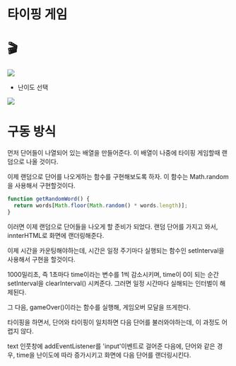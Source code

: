 # 타이핑 게임

# 🎬

![](https://images.velog.io/images/hjh040302/post/5e0ea257-d974-42fd-bbd5-534739873e9e/2021-06-11%2017.15.02.gif)

- 난이도 선택

![](https://images.velog.io/images/hjh040302/post/66d3f13e-81e0-498f-b11e-f1533145b0cb/2021-06-11%2017.16.33.gif)

# 구동 방식

먼저 단어들이 나열되어 있는 배열을 만들어준다.
이 배열이 나중에 타이핑 게임할때 랜덤으로 나올 것이다.

이제 랜덤으로 단어를 나오게하는 함수를 구현해보도록 하자. 이 함수는 Math.random 을 사용해서 구현할것이다.

```js
function getRandomWord() {
  return words[Math.floor(Math.random() * words.length)];
}
```

이러면 이제 랜덤으로 단어들을 나오게 할 준비가 되었다.
랜덤 단어를 가지고 와서, innterHTML로 화면에 랜더링해준다.

이제 시간을 카운팅해야하는데, 시간은 일정 주기마다 실행되는 함수인 setInterval을 사용해서 구현을 할것이다.

1000밀리초, 즉 1초마다 time이라는 변수를 1씩 감소시키며, time이 0이 되는 순간 setInterval을 clearInterval() 시켜준다. 그러면 일정 시간마다 실해되는 인터벌이 해제된다.

그 다음, gameOver()이라는 함수를 실행해, 게임오버 모달을 뜨게한다.

타이핑을 하면서, 단어와 타이핑이 일치하면 다음 단어를 불러와야하는데, 이 과정도 어렵지 않다.

text 인풋창에 addEventListener를 'input'이벤트로 걸어준 다음에, 단어와 같은 경우, time을 난이도에 따라 증가시키고 화면에 다음 단어를 랜더링시킨다.
